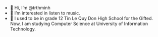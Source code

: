 - 👋 Hi, I’m @trthminh
- 👀 I’m interested in listen to music.
- 🌱 I used to be in grade 12 Tin Le Quy Don High School for the Gifted. Now, I am studying Computer Science at University of Information Technology.

